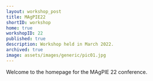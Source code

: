 ```yaml
---
layout: workshop_post
title: MAgPIE22
shortID: workshop
home: true
workshopID: 22
published: true
description: Workshop held in March 2022. 
archived: true
image: assets/images/generic/pic01.jpg
---
```


Welcome to the homepage for the MAgPIE 22 conference.